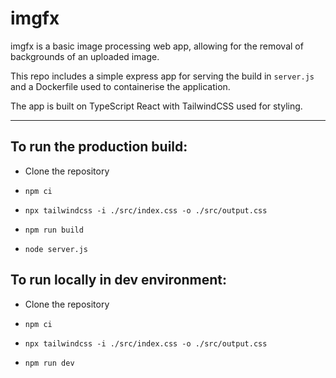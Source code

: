 # imgfx

imgfx is a basic image processing web app, allowing for the removal of backgrounds of an uploaded image.

This repo includes a simple express app for serving the build in `server.js` and a Dockerfile used to containerise the application.

The app is built on TypeScript React with TailwindCSS used for styling.

---

## To run the production build:

- Clone the repository

- `npm ci`

- `npx tailwindcss -i ./src/index.css -o ./src/output.css`

- `npm run build`

- `node server.js`

## To run locally in dev environment:

- Clone the repository

- `npm ci`

- `npx tailwindcss -i ./src/index.css -o ./src/output.css`

- `npm run dev`